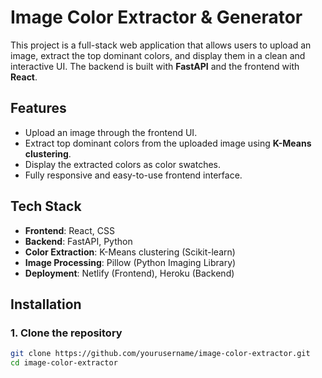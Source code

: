 # Image Color Extractor & Generator

This project is a full-stack web application that allows users to upload an image, extract the top dominant colors, and display them in a clean and interactive UI. The backend is built with **FastAPI** and the frontend with **React**.

## Features

- Upload an image through the frontend UI.
- Extract top dominant colors from the uploaded image using **K-Means clustering**.
- Display the extracted colors as color swatches.
- Fully responsive and easy-to-use frontend interface.

## Tech Stack

- **Frontend**: React, CSS
- **Backend**: FastAPI, Python
- **Color Extraction**: K-Means clustering (Scikit-learn)
- **Image Processing**: Pillow (Python Imaging Library)
- **Deployment**: Netlify (Frontend), Heroku (Backend)

## Installation

### 1. Clone the repository

```bash
git clone https://github.com/yourusername/image-color-extractor.git
cd image-color-extractor
